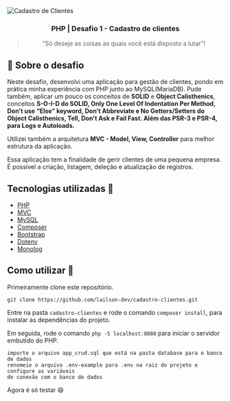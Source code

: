 <img alt="Cadastro de Clientes" src="https://i.imgur.com/3hsQKSK.jpg" />

<h3 align="center">
  PHP | Desafio 1 - Cadastro de clientes
</h3>

<blockquote align="center">“Só deseje as coisas as quais você está disposto a lutar”!</blockquote>

## 🐘 Sobre o desafio

Neste desafio, desenvolvi uma aplicação para gestão de clientes, pondo em prática minha experiência com PHP junto ao MySQL(MariaDB). Pude também, aplicar
um pouco os conceitos de **SOLID** e **Object Calisthenics**, conceitos **S-O-I-D do SOLID, Only One Level Of Indentation Per Method, Don’t use “Else” keyword, Don’t Abbreviate e No Getters/Setters do Object Calisthenics, Tell, Don't Ask e Fail Fast. Além das PSR-3 e PSR-4, para Logs e Autoloads.**

Utilizei também a arquitetura **MVC - Model, View, Controller** para melhor estrutura da aplicação.

Essa aplicação tem a finalidade de gerir clientes de  uma pequena empresa. É possível a criação, listagem, deleção e atualização de registros.


## Tecnologias utilizadas :memo:

- [PHP](https://www.php.net/)
- [MVC](https://pt.wikipedia.org/wiki/MVC)
- [MySQL](https://www.mysql.com/)
- [Composer](https://getcomposer.org/)
- [Bootstrap](https://getbootstrap.com.br/)
- [Dotenv](https://github.com/vlucas/phpdotenv)
- [Monolog](https://github.com/Seldaek/monolog)

## Como utilizar 🤔

Primeiramente clone este repositório.

```
git clone https://github.com/lailson-dev/cadastro-clientes.git
```
Entre na pasta `cadastro-clientes` e rode o comando `composer install`, para instalar as dependências do projeto.

Em seguida, rode o comando `php -S localhost:8080` para iniciar o servidor embutido do PHP.

```
importe o arquivo app_crud.sql que está na pasta database para o banco de dados
renomeie o arquivo .env-example para .env na raiz do projeto e configure as variáveis
de conexão com o banco de dados
```

Agora é só testar :smile:
